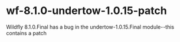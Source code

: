 # wf-8.1.0-undertow-1.0.15-patch
Wildfly 8.1.0.Final has a bug in the undertow-1.0.15.Final module--this contains a patch
